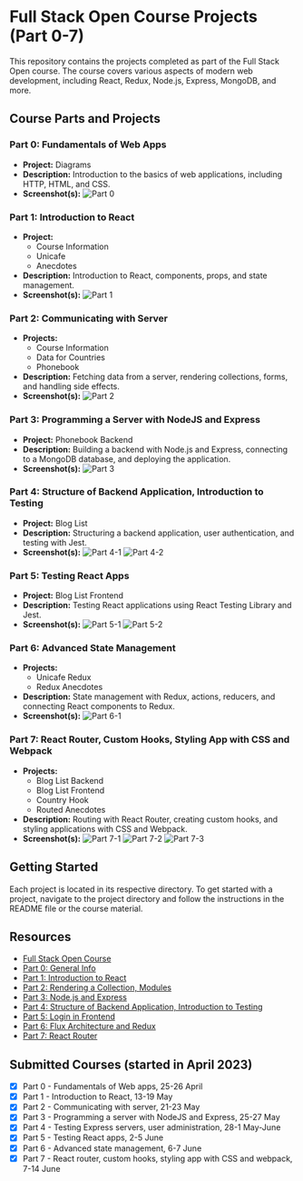 <!-- @format -->

# Full Stack Open Course Projects (Part 0-7)

This repository contains the projects completed as part of the Full Stack Open course. The course covers various aspects of modern web development, including React, Redux, Node.js, Express, MongoDB, and more.

## Course Parts and Projects

### Part 0: Fundamentals of Web Apps

- **Project:** Diagrams
- **Description:** Introduction to the basics of web applications, including HTTP, HTML, and CSS.
- **Screenshot(s):**
  ![Part 0](part0\part0_1.png)

### Part 1: Introduction to React

- **Project:**
  - Course Information
  - Unicafe
  - Anecdotes
- **Description:** Introduction to React, components, props, and state management.
- **Screenshot(s):**
  ![Part 1](part1\part1_1.png)

### Part 2: Communicating with Server

- **Projects:**
  - Course Information
  - Data for Countries
  - Phonebook
- **Description:** Fetching data from a server, rendering collections, forms, and handling side effects.
- **Screenshot(s):**
  ![Part 2](part2\part2_1.png)

### Part 3: Programming a Server with NodeJS and Express

- **Project:** Phonebook Backend
- **Description:** Building a backend with Node.js and Express, connecting to a MongoDB database, and deploying the application.
- **Screenshot(s):**
  ![Part 3](part3\part3_1.png)

### Part 4: Structure of Backend Application, Introduction to Testing

- **Project:** Blog List
- **Description:** Structuring a backend application, user authentication, and testing with Jest.
- **Screenshot(s):**
  ![Part 4-1](part4\part4_1.png)
  ![Part 4-2](part4\part4_2.png)

### Part 5: Testing React Apps

- **Project:** Blog List Frontend
- **Description:** Testing React applications using React Testing Library and Jest.
- **Screenshot(s):**
  ![Part 5-1](part5\part5_1.png)
  ![Part 5-2](part5\part5_2.png)

### Part 6: Advanced State Management

- **Projects:**
  - Unicafe Redux
  - Redux Anecdotes
- **Description:** State management with Redux, actions, reducers, and connecting React components to Redux.
- **Screenshot(s):**
  ![Part 6-1](part6\part6_1.png)

### Part 7: React Router, Custom Hooks, Styling App with CSS and Webpack

- **Projects:**
  - Blog List Backend
  - Blog List Frontend
  - Country Hook
  - Routed Anecdotes
- **Description:** Routing with React Router, creating custom hooks, and styling applications with CSS and Webpack.
- **Screenshot(s):**
  ![Part 7-1](part7\part7_1.png)
  ![Part 7-2](part7\part7_2.png)
  ![Part 7-3](part7\part7_3.png)

## Getting Started

Each project is located in its respective directory. To get started with a project, navigate to the project directory and follow the instructions in the README file or the course material.

## Resources

- [Full Stack Open Course](https://fullstackopen.com/en/)
- [Part 0: General Info](https://fullstackopen.com/en/part0/general_info)
- [Part 1: Introduction to React](https://fullstackopen.com/en/part1/introduction_to_react)
- [Part 2: Rendering a Collection, Modules](https://fullstackopen.com/en/part2/rendering_a_collection_modules)
- [Part 3: Node.js and Express](https://fullstackopen.com/en/part3/node_js_and_express)
- [Part 4: Structure of Backend Application, Introduction to Testing](https://fullstackopen.com/en/part4/structure_of_backend_application_introduction_to_testing)
- [Part 5: Login in Frontend](https://fullstackopen.com/en/part5/login_in_frontend)
- [Part 6: Flux Architecture and Redux](https://fullstackopen.com/en/part6/flux_architecture_and_redux)
- [Part 7: React Router](https://fullstackopen.com/en/part7/react_router)

## Submitted Courses (started in April 2023)

- [x] Part 0 - Fundamentals of Web apps, 25-26 April
- [x] Part 1 - Introduction to React, 13-19 May
- [x] Part 2 - Communicating with server, 21-23 May
- [x] Part 3 - Programming a server with NodeJS and Express, 25-27 May
- [x] Part 4 - Testing Express servers, user administration, 28-1 May-June
- [x] Part 5 - Testing React apps, 2-5 June
- [x] Part 6 - Advanced state management, 6-7 June
- [x] Part 7 - React router, custom hooks, styling app with CSS and webpack, 7-14 June
